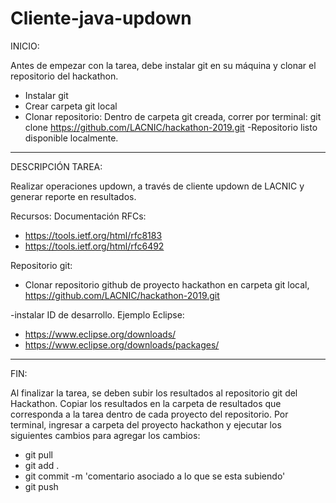 # Cliente-java-updown

INICIO: 

Antes de empezar con la tarea, debe instalar git en su máquina y clonar el repositorio del hackathon.
 - Instalar git
 - Crear carpeta git local
 - Clonar repositorio: Dentro de carpeta git creada, correr por terminal:
 git clone https://github.com/LACNIC/hackathon-2019.git
-Repositorio listo disponible localmente.

-----------------------------------------------------------------------
DESCRIPCIÓN TAREA:

Realizar operaciones updown, a través de cliente updown de LACNIC y generar reporte en resultados.

Recursos:
Documentación RFCs:
 - https://tools.ietf.org/html/rfc8183
 - https://tools.ietf.org/html/rfc6492

Repositorio git:
 - Clonar repositorio github de proyecto hackathon en carpeta git local, https://github.com/LACNIC/hackathon-2019.git

-instalar ID de desarrollo. Ejemplo Eclipse:
  - https://www.eclipse.org/downloads/
  - https://www.eclipse.org/downloads/packages/

----------------------------------------------------------------------
FIN: 

Al finalizar la tarea, se deben subir los resultados al repositorio git del Hackathon. Copiar los resultados en la carpeta de resultados que corresponda a la tarea dentro de cada proyecto del repositorio.
Por terminal, ingresar a carpeta del proyecto hackathon y ejecutar los siguientes cambios para agregar los cambios:
- git pull 
- git add . 
- git commit -m 'comentario asociado a lo que se esta subiendo'
- git push
